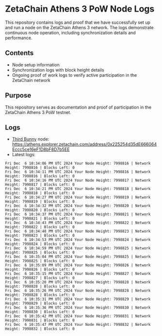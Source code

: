 # ZetaChain Athens 3 PoW Node Logs
This repository contains logs and proof that we have successfully set up and run a node on the ZetaChain Athens 3 network. The logs demonstrate continuous node operation, including synchronization details and performance.

## Contents
- Node setup information
- Synchronization logs with block height details
- Ongoing proof of work logs to verify active participation in the ZetaChain network

## Purpose
This repository serves as documentation and proof of participation in the ZetaChain Athens 3 PoW testnet.

## Logs

- [Third Bunny](https://thirdbunny.xyz/) node: https://athens.explorer.zetachain.com/address/0x225254d35dE666064Eccc5ce16eF1D8bF8D7b5EE
- Latest logs:
```
Fri Dec  6 10:34:06 PM UTC 2024 Your Node Height: 7998816 | Network Height: 7998816 | Blocks Left: 0
Fri Dec  6 10:34:11 PM UTC 2024 Your Node Height: 7998816 | Network Height: 7998816 | Blocks Left: 0
Fri Dec  6 10:34:16 PM UTC 2024 Your Node Height: 7998817 | Network Height: 7998817 | Blocks Left: 0
Fri Dec  6 10:34:21 PM UTC 2024 Your Node Height: 7998818 | Network Height: 7998818 | Blocks Left: 0
Fri Dec  6 10:34:27 PM UTC 2024 Your Node Height: 7998819 | Network Height: 7998819 | Blocks Left: 0
Fri Dec  6 10:34:32 PM UTC 2024 Your Node Height: 7998820 | Network Height: 7998820 | Blocks Left: 0
Fri Dec  6 10:34:37 PM UTC 2024 Your Node Height: 7998821 | Network Height: 7998821 | Blocks Left: 0
Fri Dec  6 10:34:43 PM UTC 2024 Your Node Height: 7998822 | Network Height: 7998822 | Blocks Left: 0
Fri Dec  6 10:34:48 PM UTC 2024 Your Node Height: 7998823 | Network Height: 7998823 | Blocks Left: 0
Fri Dec  6 10:34:53 PM UTC 2024 Your Node Height: 7998824 | Network Height: 7998824 | Blocks Left: 0
Fri Dec  6 10:34:59 PM UTC 2024 Your Node Height: 7998825 | Network Height: 7998825 | Blocks Left: 0
Fri Dec  6 10:35:04 PM UTC 2024 Your Node Height: 7998825 | Network Height: 7998825 | Blocks Left: 0
Fri Dec  6 10:35:09 PM UTC 2024 Your Node Height: 7998826 | Network Height: 7998826 | Blocks Left: 0
Fri Dec  6 10:35:15 PM UTC 2024 Your Node Height: 7998827 | Network Height: 7998827 | Blocks Left: 0
Fri Dec  6 10:35:20 PM UTC 2024 Your Node Height: 7998828 | Network Height: 7998828 | Blocks Left: 0
Fri Dec  6 10:35:26 PM UTC 2024 Your Node Height: 7998828 | Network Height: 7998828 | Blocks Left: 0
Fri Dec  6 10:35:31 PM UTC 2024 Your Node Height: 7998829 | Network Height: 7998829 | Blocks Left: 0
Fri Dec  6 10:35:36 PM UTC 2024 Your Node Height: 7998830 | Network Height: 7998830 | Blocks Left: 0
Fri Dec  6 10:35:42 PM UTC 2024 Your Node Height: 7998831 | Network Height: 7998831 | Blocks Left: 0
Fri Dec  6 10:35:47 PM UTC 2024 Your Node Height: 7998832 | Network Height: 7998832 | Blocks Left: 0
```
